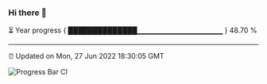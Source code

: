 ### Hi there 👋

⏳ Year progress { ██████████████▁▁▁▁▁▁▁▁▁▁▁▁▁▁▁▁ } 48.70 %

---

⏰ Updated on Mon, 27 Jun 2022 18:30:05 GMT

![Progress Bar CI](https://github.com/ZhaoGui/ZhaoGui/workflows/Progress%20Bar%20CI/badge.svg)
